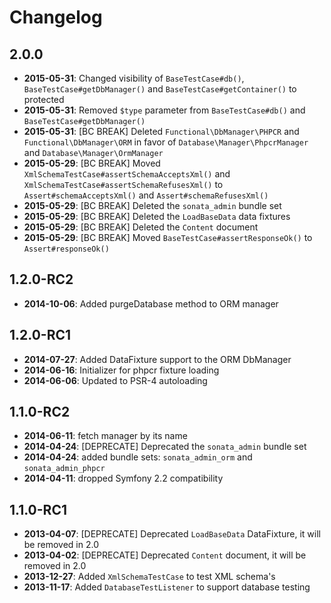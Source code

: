 Changelog
=========

2.0.0
-----

* **2015-05-31**: Changed visibility of `BaseTestCase#db()`, `BaseTestCase#getDbManager()` and `BaseTestCase#getContainer()` to protected
* **2015-05-31**: Removed `$type` parameter from `BaseTestCase#db()` and `BaseTestCase#getDbManager()`
* **2015-05-31**: [BC BREAK] Deleted `Functional\DbManager\PHPCR` and `Functional\DbManager\ORM` in favor of `Database\Manager\PhpcrManager` and `Database\Manager\OrmManager`
* **2015-05-29**: [BC BREAK] Moved `XmlSchemaTestCase#assertSchemaAcceptsXml()` and `XmlSchemaTestCase#assertSchemaRefusesXml()` to `Assert#schemaAcceptsXml()` and `Assert#schemaRefusesXml()`
* **2015-05-29**: [BC BREAK] Deleted the `sonata_admin` bundle set
* **2015-05-29**: [BC BREAK] Deleted the `LoadBaseData` data fixtures
* **2015-05-29**: [BC BREAK] Deleted the `Content` document
* **2015-05-29**: [BC BREAK] Moved `BaseTestCase#assertResponseOk()` to `Assert#responseOk()`

1.2.0-RC2
---------

* **2014-10-06**: Added purgeDatabase method to ORM manager

1.2.0-RC1
---------

* **2014-07-27**: Added DataFixture support to the ORM DbManager
* **2014-06-16**: Initializer for phpcr fixture loading
* **2014-06-06**: Updated to PSR-4 autoloading

1.1.0-RC2
---------

* **2014-06-11**: fetch manager by its name
* **2014-04-24**: [DEPRECATE] Deprecated the `sonata_admin` bundle set
* **2014-04-24**: added bundle sets: `sonata_admin_orm` and `sonata_admin_phpcr`
* **2014-04-11**: dropped Symfony 2.2 compatibility

1.1.0-RC1
---------

* **2013-04-07**: [DEPRECATE] Deprecated `LoadBaseData` DataFixture, it will be removed in 2.0
* **2013-04-02**: [DEPRECATE] Deprecated `Content` document, it will be removed in 2.0
* **2013-12-27**: Added `XmlSchemaTestCase` to test XML schema's
* **2013-11-17**: Added `DatabaseTestListener` to support database testing
